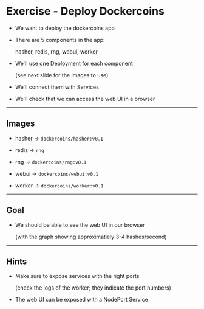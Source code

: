 # Exercise - Deploy Dockercoins

- We want to deploy the dockercoins app

- There are 5 components in the app:

  hasher, redis, rng, webui, worker

- We'll use one Deployment for each component

  (see next slide for the images to use)

- We'll connect them with Services

- We'll check that we can access the web UI in a browser

---

## Images

- hasher → `dockercoins/hasher:v0.1`

- redis → `rng`

- rng → `dockercoins/rng:v0.1`

- webui → `dockercoins/webui:v0.1`

- worker → `dockercoins/worker:v0.1`

---

## Goal

- We should be able to see the web UI in our browser

  (with the graph showing approximatiely 3-4 hashes/second)

---

## Hints

- Make sure to expose services with the right ports

  (check the logs of the worker; they indicate the port numbers)

- The web UI can be exposed with a NodePort Service
